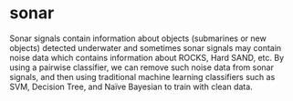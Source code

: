 # sonar
Sonar signals contain information about objects (submarines or new objects) detected underwater and sometimes sonar signals may contain noise data which contains information about ROCKS, Hard SAND, etc. By using a pairwise classifier, we can remove such noise data from sonar signals, and then using traditional machine learning classifiers such as SVM, Decision Tree, and Naïve Bayesian to train with clean data. 
